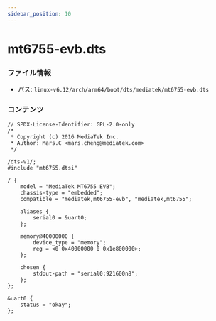```yaml
---
sidebar_position: 10
---
```

# mt6755-evb.dts

### ファイル情報

- パス: `linux-v6.12/arch/arm64/boot/dts/mediatek/mt6755-evb.dts`

### コンテンツ

```dts
// SPDX-License-Identifier: GPL-2.0-only
/*
 * Copyright (c) 2016 MediaTek Inc.
 * Author: Mars.C <mars.cheng@mediatek.com>
 */

/dts-v1/;
#include "mt6755.dtsi"

/ {
	model = "MediaTek MT6755 EVB";
	chassis-type = "embedded";
	compatible = "mediatek,mt6755-evb", "mediatek,mt6755";

	aliases {
		serial0 = &uart0;
	};

	memory@40000000 {
		device_type = "memory";
		reg = <0 0x40000000 0 0x1e800000>;
	};

	chosen {
		stdout-path = "serial0:921600n8";
	};
};

&uart0 {
	status = "okay";
};

```
